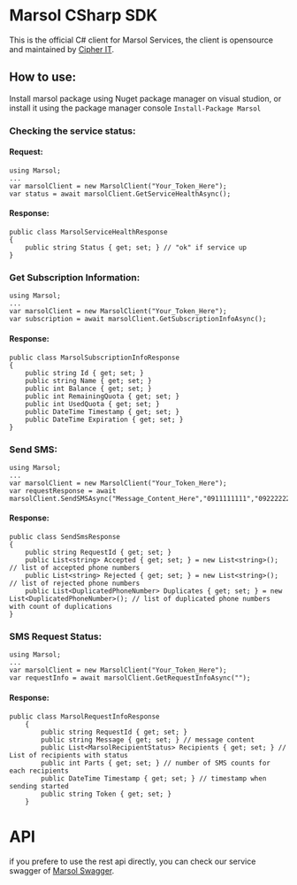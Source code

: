 
# Marsol CSharp SDK

This is the official C# client for Marsol Services, the client is opensource and maintained by [Cipher IT].

## How to use:
Install marsol package using Nuget package manager on visual studion, or install it using the package manager console `Install-Package Marsol`

### Checking the service status:
#### Request:
```
using Marsol;
...
var marsolClient = new MarsolClient("Your_Token_Here");
var status = await marsolClient.GetServiceHealthAsync();
```

#### Response:
```
public class MarsolServiceHealthResponse
{
    public string Status { get; set; } // "ok" if service up
}
```

### Get Subscription Information:
```
using Marsol;
...
var marsolClient = new MarsolClient("Your_Token_Here");
var subscription = await marsolClient.GetSubscriptionInfoAsync();
```
#### Response:
```
public class MarsolSubscriptionInfoResponse
{
    public string Id { get; set; }
    public string Name { get; set; }
    public int Balance { get; set; }
    public int RemainingQuota { get; set; }
    public int UsedQuota { get; set; }
    public DateTime Timestamp { get; set; }
    public DateTime Expiration { get; set; }
}
```

### Send SMS:
```
using Marsol;
...
var marsolClient = new MarsolClient("Your_Token_Here");
var requestResponse = await marsolClient.SendSMSAsync("Message_Content_Here","0911111111","0922222222",...);
```

#### Response:
```
public class SendSmsResponse
{
    public string RequestId { get; set; }
    public List<string> Accepted { get; set; } = new List<string>(); // list of accepted phone numbers
    public List<string> Rejected { get; set; } = new List<string>(); // list of rejected phone numbers
    public List<DuplicatedPhoneNumber> Duplicates { get; set; } = new List<DuplicatedPhoneNumber>(); // list of duplicated phone numbers with count of duplications
}
```

### SMS Request Status:
```
using Marsol;
...
var marsolClient = new MarsolClient("Your_Token_Here");
var requestInfo = await marsolClient.GetRequestInfoAsync("");
```

#### Response:
```
public class MarsolRequestInfoResponse
    {
        public string RequestId { get; set; }
        public string Message { get; set; } // message content
        public List<MarsolRecipientStatus> Recipients { get; set; } // List of recipients with status
        public int Parts { get; set; } // number of SMS counts for each recipients
        public DateTime Timestamp { get; set; } // timestamp when sending started
        public string Token { get; set; }
    }
```

# API
if you prefere to use the rest api directly, you can check our service swagger of [Marsol Swagger].

[Cipher IT]:<cipher.ly>
[Marsol Swagger]:<https://api.marsol.ly/docs>